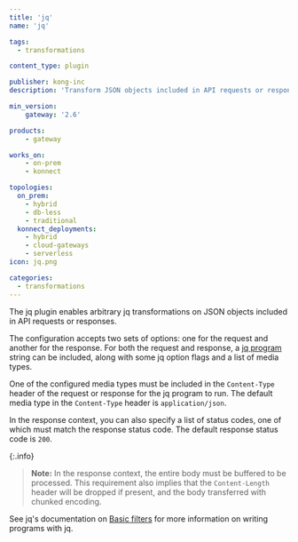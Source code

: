 ```yaml
---
title: 'jq'
name: 'jq'

tags:
  - transformations

content_type: plugin

publisher: kong-inc
description: 'Transform JSON objects included in API requests or responses using jq programs'

min_version:
    gateway: '2.6'

products:
    - gateway

works_on:
    - on-prem
    - konnect

topologies:
  on_prem:
    - hybrid
    - db-less
    - traditional
  konnect_deployments:
    - hybrid
    - cloud-gateways
    - serverless
icon: jq.png

categories:
  - transformations
---
```


The jq plugin enables arbitrary jq transformations on JSON objects included in API requests or responses.

The configuration accepts two sets of options: one for the request and another for the response.
For both the request and response, a [jq program](https://jqlang.org/manual/) string can be included, along with some jq option flags and a list of media types.

One of the configured media types must be included in the `Content-Type` header of the request or response for the jq program to run. 
The default media type in the `Content-Type` header is `application/json`.

In the response context, you can also specify a list of status codes, one of which must match the response status code.
The default response status code is `200`.

{:.info}
> **Note:** In the response context, the entire body must be buffered to be processed.
> This requirement also implies that the `Content-Length` header will be dropped if present, and the body transferred with chunked encoding.

See jq's documentation on [Basic filters](https://jqlang.org/manual/#basic-filters) for more information on writing programs with jq.

